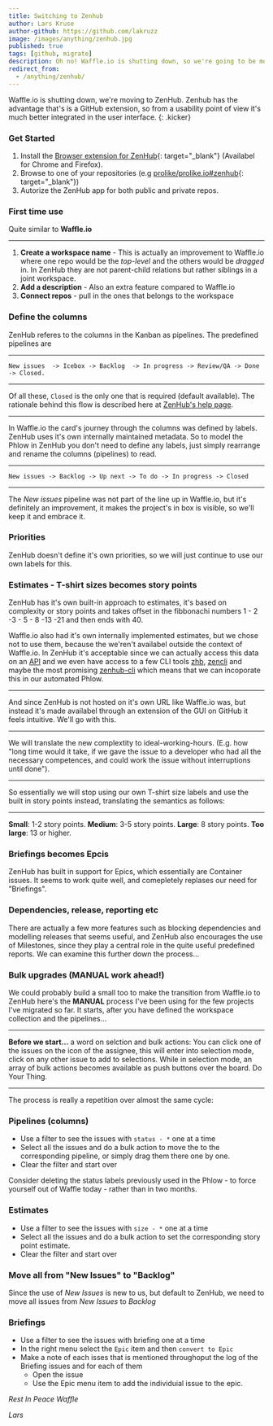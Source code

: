 ```yaml
---
title: Switching to Zenhub
author: Lars Kruse
author-github: https://github.com/lakruzz
image: /images/anything/zenhub.jpg
published: true
tags: [github, migrate]
description: Oh no! Waffle.io is shutting down, so we're going to be moving to ZenHub instead
redirect_from:
  - /anything/zenhub/
---
```


Waffle.io is shutting down, we're moving to ZenHub. Zenhub has the advantage that's is a GitHub extension, so from a usability point of view it's much better integrated in the user interface.
{: .kicker}

### Get Started

1. Install the [Browser extension for ZenHub](https://www.zenhub.com/extension){: target="_blank"} (Availabel for Chrome and Firefox).
2. Browse to one of your repositories (e.g [prolike/prolike.io#zenhub](https://github.com/prolike/prolike.io#zenhub){: target="_blank"})
3. Autorize the ZenHub app for both public and private repos.

### First time use

Quite similar to **Waffle.io**

---

1. **Create a workspace name** - This is actually an improvement to Waffle.io where one repo would be the *top-level* and the others would be *dragged* in. In ZenHub they are not parent-child relations but rather siblings in a joint workspace.
2. **Add a description** - Also an extra feature compared to Waffle.io
3. **Connect repos** - pull in the ones that belongs to the workspace

### Define the columns

ZenHub referes to the columns in the Kanban as pipelines. The predefined pipelines are 

---

`New issues  -> Icebox -> Backlog  -> In progress -> Review/QA -> Done -> Closed.`

---

Of all these, `Closed` is the only one that is required (default available). The rationale behind this flow is described here at [ZenHub's help page](https://help.zenhub.com/support/home).

---

In Waffle.io the card's journey through the columns was defined by labels. ZenHub uses it's own internally maintained metadata. So to model the Phlow in ZenHub you don't need to define any labels, just simply rearrange and rename the columns (pipelines) to read.

---

`New issues -> Backlog -> Up next -> To do -> In progress -> Closed`

---

The *New issues* pipeline was not part of the line up in Waffle.io, but it's definitely an improvement, it makes the project's in box is visible, so we'll keep it and embrace it.

### Priorities

ZenHub doesn't define it's own priorities, so we will just continue to use our own labels for this.

### Estimates - T-shirt sizes becomes story points

ZenHub has it's own built-in approach to estimates, it's based on complexity or story points and takes offset in the fibbonachi numbers 1 - 2 -3 - 5 - 8 -13 -21 and then ends with 40.

Waffle.io also had it's own internally implemented estimates, but we chose not to use them, because the we'ren't availabel outside the context of Waffle.io. In ZenHub it's acceptable since we can actually access this data on an [API](https://github.com/ZenHubIO/API) and we even have access to a few CLI tools [zhb](https://github.com/cou929/zhb), [zencli](https://github.com/eltorocorp/zencli) and maybe the most promising [zenhub-cli](https://github.com/hiredgun/zenhub-cli) which means that we can incoporate this in our automated Phlow.

---

And since ZenHub is not hosted on it's own URL like Waffle.io was, but instead it's made availabel through an extension of the GUI on GitHub it feels intuitive. We'll go with this.

---

We will translate the new complextity to ideal-working-hours. (E.g. how "long time would it take, if we gave the issue to a developer who had all the necessary competences, and could work the issue without interruptions until done").

---

So essentially we will stop using our own T-shirt size labels and use the built in story points instead, translating the semantics as follows:

---

**Small**: 1-2 story points.
**Medium**: 3-5 story points.
**Large**: 8 story points.
**Too large**: 13 or higher.

### Briefings becomes Epcis

ZenHub has built in support for Epics, which essentially are Container issues. It seems to work quite well, and comepletely replases our need for "Briefings".

### Dependencies, release, reporting etc

There are actually a few more features such as blocking dependencies and modelling releases that seems useful, and ZenHub also encourages the use of Milestones, since they play a central role in the quite useful predefined reports. We can examine this further down the process...

### Bulk upgrades (MANUAL work ahead!)

We could probably build a small too to make the transition from Waffle.io to ZenHub here's the **MANUAL** process I've been using for the few projects I've migrated so far. It starts, after you have defined the workspace collection and the pipelines...

---

**Before we start...** a word on selction and bulk actions: You can click one of the issues on the icon of the assignee, this will enter into  selection mode, click on any other issue to add to selections. While in selection mode, an array of bulk actions becomes available as push buttons over the board. Do Your Thing.

---

The process is really a repetition over almost the same cycle:

### Pipelines (columns)

* Use a filter to see the issues with `status - *`  one at a time
* Select all the issues and do a bulk action to move the to the corresponding pipeline, or simply drag them there one by one.
* Clear the filter and start over

Consider deleting the status labels  previously used in the Phlow - to force yourself out of Waffle today - rather than in two months.

### Estimates

* Use a filter to see the issues with `size - *` one at a time
* Select all the issues and do a bulk action to set the corresponding story point estimate.
* Clear the filter and start over

### Move all from "New Issues" to "Backlog"

Since the use of *New Issues* is new to us, but default to ZenHub,  we need to move all issues from *New Issues* to *Backlog*

### Briefings

* Use a filter to see the issues with briefing one at a time
* In the right menu select the `Epic` item and then `convert to Epic`
* Make a note of each isses that is mentioned throughoput the log of the Briefing issues and for each of them
  * Open the issue
  * Use the Epic menu item to add the individuial issue to the epic.

*Rest In Peace Waffle*

*Lars*